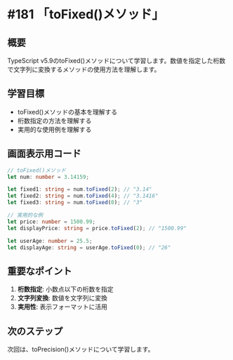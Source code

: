 # #181 「toFixed()メソッド」

## 概要
TypeScript v5.9のtoFixed()メソッドについて学習します。数値を指定した桁数で文字列に変換するメソッドの使用方法を理解します。

## 学習目標
- toFixed()メソッドの基本を理解する
- 桁数指定の方法を理解する
- 実用的な使用例を理解する

## 画面表示用コード

```typescript
// toFixed()メソッド
let num: number = 3.14159;

let fixed1: string = num.toFixed(2); // "3.14"
let fixed2: string = num.toFixed(4); // "3.1416"
let fixed3: string = num.toFixed(0); // "3"

// 実用的な例
let price: number = 1500.99;
let displayPrice: string = price.toFixed(2); // "1500.99"

let userAge: number = 25.5;
let displayAge: string = userAge.toFixed(0); // "26"
```

## 重要なポイント
1. **桁数指定**: 小数点以下の桁数を指定
2. **文字列変換**: 数値を文字列に変換
3. **実用性**: 表示フォーマットに活用

## 次のステップ
次回は、toPrecision()メソッドについて学習します。
